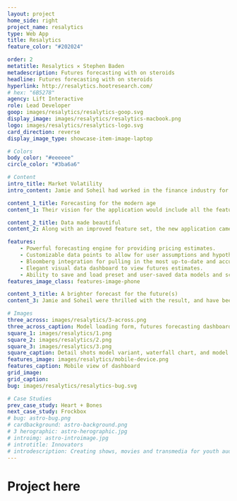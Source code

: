 ```yaml
---
layout: project
home_side: right
project_name: resalytics
type: Web App
title: Resalytics
feature_color: "#202024"

order: 2
metatitle: Resalytics ✕ Stephen Baden
metadescription: Futures forecasting with on steroids
headline: Futures forecasting with on steroids
hyperlink: http://resalytics.hootresearch.com/
# hex: "6B5278"
agency: Lift Interactive
role: Lead Developer
goop: images/resalytics/resalytics-goop.svg
display_image: images/resalytics/resalytics-macbook.png
logo: images/resalytics/resalytics-logo.svg
card_direction: reverse
display_image_type: showcase-item-image-laptop

# Colors
body_color: "#eeeeee"
circle_color: "#3ba6a6"

# Content
intro_title: Market Volatility
intro_content: Jamie and Soheil had worked in the finance industry for 20 years combined. They both agreed that the current software they were using to do their job was frustrating at best. They aimed to change that.

content_1_title: Forecasting for the modern age
content_1: Their vision for the application would include all the features that they knew and loved, but extend it making it more flexible and powerful than the outdated software they were currently using.

content_2_title: Data made beautiful
content_2: Along with an improved feature set, the new application came with a new beautiful modern user interface that made data sexy.

features:
    - Powerful forecasting engine for providing pricing estimates.
    - Customizable data points to allow for user assumptions and hypotheticals.
    - Bloomberg integration for pulling in the most up-to-date and accurate prices.
    - Elegant visual data dashboard to view futures estimates.
    - Ability to save and load preset and user-saved data models and scenarios for quick access to different assumption scenarios.
features_image_class: features-image-phone

content_3_title: A brighter forecast for the future(s)
content_3: Jamie and Soheil were thrilled with the result, and have been selling their software to various companies who could benefit from this new flexible system.

# Images
three_across: images/resalytics/3-across.png
three_across_caption: Model loading form, futures forecasting dashboard, and customization pullout
square_1: images/resalytics/1.png
square_2: images/resalytics/2.png
square_3: images/resalytics/3.png
square_caption: Detail shots model variant, waterfall chart, and model loading
features_image: images/resalytics/mobile-device.png
features_caption: Mobile view of dashboard
grid_image: 
grid_caption: 
bug: images/resalytics/resalytics-bug.svg

# Case Studies
prev_case_study: Heart + Bones
next_case_study: Frockbox
# bug: astro-bug.png
# cardbackground: astro-background.png
# 3 herographic: astro-herographic.jpg
# introimg: astro-introimage.jpg
# introtitle: Innovators
# introdescription: Creating shows, movies and transmedia for youth audiences, focusing on premium episodic series built for all platforms.
---
```


<h1>Project here</h1>